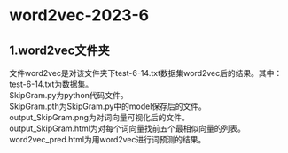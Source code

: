 # word2vec-2023-6  
## 1.word2vec文件夹  
文件word2vec是对该文件夹下test-6-14.txt数据集word2vec后的结果。其中：  
test-6-14.txt为数据集。  
SkipGram.py为python代码文件。  
SkipGram.pth为SkipGram.py中的model保存后的文件。  
output_SkipGram.png为对词向量可视化后的文件。  
output_SkipGram.html为对每个词向量找前五个最相似向量的列表。  
word2vec_pred.html为用word2vec进行词预测的结果。  
